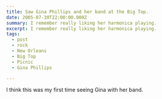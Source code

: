```yaml
---
title: Saw Gina Phillips and her band at the Big Top.
date: 2005-07-30T22:00:00.000Z
summary: I remember really liking her harmonica playing.
excerpt: I remember really liking her harmonica playing.
tags:
  - post
  - rock
  - New Orleans
  - Big Top
  - Picnic
  - Gina Phillips

---
```


I think this was my first time seeing Gina with her band.